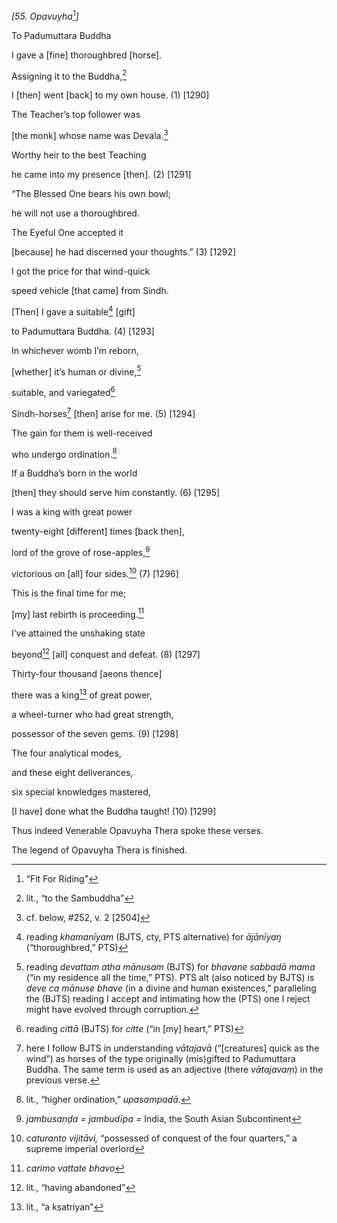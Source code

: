 *\[55. Opavuyha*[^1]*\]*

To Padumuttara Buddha

I gave a \[fine\] thoroughbred \[horse\].

Assigning it to the Buddha,[^2]

I \[then\] went \[back\] to my own house. (1) \[1290\]

The Teacher’s top follower was

\[the monk\] whose name was Devala.[^3]

Worthy heir to the best Teaching

he came into my presence \[then\]. (2) \[1291\]

“The Blessed One bears his own bowl;

he will not use a thoroughbred.

The Eyeful One accepted it

\[because\] he had discerned your thoughts.” (3) \[1292\]

I got the price for that wind-quick

speed vehicle \[that came\] from Sindh.

\[Then\] I gave a suitable[^4] \[gift\]

to Padumuttara Buddha. (4) \[1293\]

In whichever womb I’m reborn,

\[whether\] it’s human or divine,[^5]

suitable, and variegated[^6]

Sindh-horses[^7] \[then\] arise for me. (5) \[1294\]

The gain for them is well-received

who undergo ordination.[^8]

If a Buddha’s born in the world

\[then\] they should serve him constantly. (6) \[1295\]

I was a king with great power

twenty-eight \[different\] times \[back then\],

lord of the grove of rose-apples,[^9]

victorious on \[all\] four sides.[^10] (7) \[1296\]

This is the final time for me;

\[my\] last rebirth is proceeding.[^11]

I’ve attained the unshaking state

beyond[^12] \[all\] conquest and defeat. (8) \[1297\]

Thirty-four thousand \[aeons thence\]

there was a king[^13] of great power,

a wheel-turner who had great strength,

possessor of the seven gems. (9) \[1298\]

The four analytical modes,

and these eight deliverances,

six special knowledges mastered,

\[I have\] done what the Buddha taught! (10) \[1299\]

Thus indeed Venerable Opavuyha Thera spoke these verses.

The legend of Opavuyha Thera is finished.

[^1]: “Fit For Riding”

[^2]: lit., “to the Sambuddha”

[^3]: cf. below, \#252, v. 2 \[2504\]

[^4]: reading *khamanīyam* (BJTS, cty, PTS alternative) for *ājānīyaŋ*
    (“thoroughbred,” PTS)

[^5]: reading *devattam atha mānusam* (BJTS) for *bhavane sabbadā mama*
    (“in my residence all the time,” PTS). PTS alt (also noticed by
    BJTS) is *deve ca mānuse bhave* (in a divine and human existences,”
    paralleling the (BJTS) reading I accept and intimating how the (PTS)
    one I reject might have evolved through corruption.

[^6]: reading *cittā* (BJTS) for *citte* (“in \[my\] heart,” PTS)

[^7]: here I follow BJTS in understanding *vātajavā* (“\[creatures\]
    quick as the wind”) as horses of the type originally (mis)gifted to
    Padumuttara Buddha. The same term is used as an adjective (there
    *vātajavaṃ*) in the previous verse.

[^8]: lit., “higher ordination,” *upasampadā*.

[^9]: *jambusaṇḍa = jambudīpa =* India, the South Asian Subcontinent

[^10]: *caturanto vijitāvi,* “possessed of conquest of the four
    quarters,” a supreme imperial overlord

[^11]: *carimo vattate bhavo*

[^12]: lit., “having abandoned”

[^13]: lit., “a kṣatriyan”
